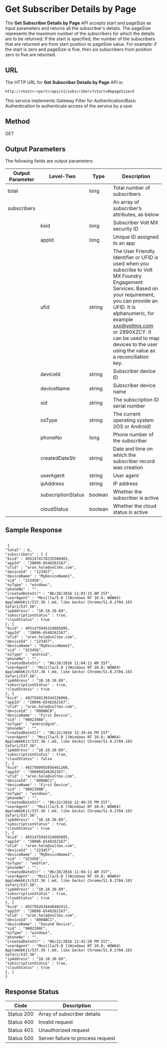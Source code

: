 
# Get Subscriber Details by Page

The **Get Subscriber Details by Page** API accepts start and pageSize as input parameters and returns all the subscriber's details. The pageSize represents the maximum number of the subscribers for which the details are to be returned. If the start is specified, the number of the subscribers that are returned are from start position to pageSize value. For example: if the start is zero and pageSize is five, then six subscribers from position zero to five are returned.

## URL

The HTTP URL for **Get Subscriber Details by Page** API is:

```
http://<host>:<port>/api/v1/subscribers?start=0&pageSize=5
```

This service implements Gateway Filter for Authentication/Basic Authentication to authenticate access of the service by a user.

## Method

GET

## Output Parameters

The following fields are output parameters:

| Output Parameter | Level-Two          | Type    | Description                                                                                                                                                                                                                                                                                                |
| ---------------- | ------------------ | ------- | ---------------------------------------------------------------------------------------------------------------------------------------------------------------------------------------------------------------------------------------------------------------------------------------------------------- |
| total            |                    | long    | Total number of subscribers                                                                                                                                                                                                                                                                                |
| subscribers      |                    |         | An array of subscriber’s attributes, as below                                                                                                                                                                                                                                                              |
|                  | ksid               | long    | Subscriber Volt MX security ID                                                                                                                                                                                                                                                                             |
|                  | appId              | long    | Unique ID assigned to an app                                                                                                                                                                                                                                                                               |
|                  | ufid               | string  | The User Friendly Identifier or UFID is used when you subscribe to Volt MX Foundry Engagement Services. Based on your requirement, you can provide an UFID. It is alphanumeric, for example xxx@voltmx.com or 2890XZCY. It can be used to map devices to the user using the value as a reconciliation key. |
|                  | deviceId           | string  | Subscriber device ID                                                                                                                                                                                                                                                                                       |
|                  | deviceName         | string  | Subscriber device name                                                                                                                                                                                                                                                                                     |
|                  | sid                | string  | The subscription ID serial number                                                                                                                                                                                                                                                                          |
|                  | osType             | string  | The current operating system (iOS or Android)                                                                                                                                                                                                                                                              |
|                  | phoneNo            | long    | Phone number of the subscriber                                                                                                                                                                                                                                                                             |
|                  | createdDateStr     | string  | Date and time on which the subscriber record was creation                                                                                                                                                                                                                                                  |
|                  | userAgent          | string  | User agent                                                                                                                                                                                                                                                                                                 |
|                  | ipAddress          | string  | IP address                                                                                                                                                                                                                                                                                                 |
|                  | subscriptionStatus | boolean | Whether the subscriber is active                                                                                                                                                                                                                                                                           |
|                  | cloudStatus        | boolean | Whether the cloud status is active                                                                                                                                                                                                                                                                         |

## Sample Response

```
  
 {
"total" : 6,
"subscribers" : [ {
"ksid" : 4931474178235588403,
"appId" : "20096-6548262167",
"ufid" : "aron.hale@voltmx.com",
"deviceId" : "123457",
"deviceName" : "MyDeviceName1",
"sid" : "223456",
"osType" : "windows",
"phoneNo" : "",
"createdDateStr" : "06/20/2016 11:03:15 AM IST",
"userAgent" : "Mozilla/5.0 ](Windows NT 10.0; WOW64) AppleWebKit/537.36 (.md, like Gecko) Chrome/51.0.2704.103 Safari/537.36",
"ipAddress" : "10.10.30.89",
"subscriptionStatus" : true,
"cloudStatus" : true
}, {
"ksid" : 4931475945324085095,
"appId" : "20096-6548262167",
"ufid" : "aron.hale@voltmx.com",
"deviceId" : "223457",
"deviceName" : "MyDeviceName2",
"sid" : "323456",
"osType" : "android",
"phoneNo" : "",
"createdDateStr" : "06/20/2016 11:04:11 AM IST",
"userAgent" : "Mozilla/5.0 ](Windows NT 10.0; WOW64) AppleWebKit/537.36 (.md, like Gecko) Chrome/51.0.2704.103 Safari/537.36",
"ipAddress" : "10.10.30.89",
"subscriptionStatus" : true,
"cloudStatus" : true
}, {
"ksid" : 4927560138344326066,
"appId" : "20096-6548262167",
"ufid" : "aron.hale@voltmx.com",
"deviceId" : "800ABC0",
"deviceName" : "First Device",
"sid" : "9002390A",
"osType" : "androidgcm",
"phoneNo" : "",
"createdDateStr" : "06/22/2016 12:39:44 PM IST",
"userAgent" : "Mozilla/5.0 ](Windows NT 10.0; WOW64) AppleWebKit/537.36 (.md, like Gecko) Chrome/51.0.2704.103 Safari/537.36",
"ipAddress" : "10.10.30.89",
"subscriptionStatus" : true,
"cloudStatus" : false
}, {
"ksid" : 4927560955856461268,
"appId" : "300966548262167",
"ufid" : "aron.hale@voltmx.com",
"deviceId" : "800ABC1",
"deviceName" : "First Device",
"sid" : "9002390B",
"osType" : "windows",
"phoneNo" : "",
"createdDateStr" : "06/22/2016 12:40:35 PM IST",
"userAgent" : "Mozilla/5.0 ](Windows NT 10.0; WOW64) AppleWebKit/537.36 (.md, like Gecko) Chrome/51.0.2704.103 Safari/537.36",
"ipAddress" : "10.10.30.89",
"subscriptionStatus" : true,
"cloudStatus" : true
}, {
"ksid" : 4931475945324085095,
"appId" : "20096-6548262167",
"ufid" : "aron.hale@voltmx.com",
"deviceId" : "223457",
"deviceName" : "MyDeviceName2",
"sid" : "323456",
"osType" : "webfcm",
"phoneNo" : "",
"createdDateStr" : "06/20/2016 11:04:11 AM IST",
"userAgent" : "Mozilla/5.0 ](Windows NT 10.0; WOW64) AppleWebKit/537.36 (.md, like Gecko) Chrome/51.0.2704.103 Safari/537.36",
"ipAddress" : "10.10.30.89",
"subscriptionStatus" : true,
"cloudStatus" : true
}, {
"ksid" : 4927562634448402412,
"appId" : "20096-6548262167",
"ufid" : "aron.hale@voltmx.com",
"deviceId" : "800ABC1",
"deviceName" : "Second Device",
"sid" : "9002390C",
"osType" : "windows",
"phoneNo" : "",
"createdDateStr" : "06/22/2016 12:42:20 PM IST",
"userAgent" : "Mozilla/5.0 ](Windows NT 10.0; WOW64) AppleWebKit/537.36 (.md, like Gecko) Chrome/51.0.2704.103 Safari/537.36",
"ipAddress" : "10.10.30.89",
"subscriptionStatus" : true,
"cloudStatus" : true
}, ]
}
```

## Response Status

| Code       | Description                       |
| ---------- | --------------------------------- |
| Status 200 | Array of subscriber details       |
| Status 400 | Invalid request                   |
| Status 401 | Unauthorized request              |
| Status 500 | Server failure to process request |
